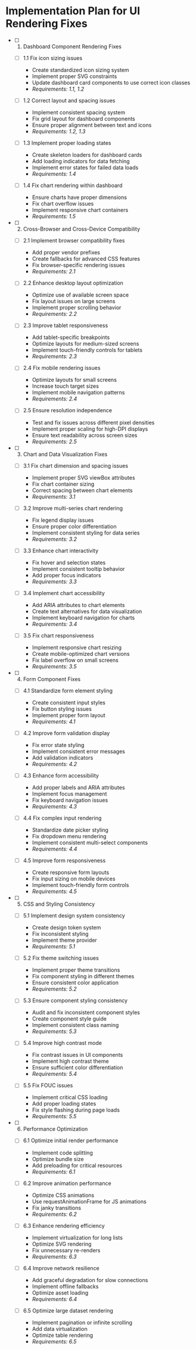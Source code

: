 # Implementation Plan for UI Rendering Fixes

- [ ] 1. Dashboard Component Rendering Fixes
  - [ ] 1.1 Fix icon sizing issues
    - Create standardized icon sizing system
    - Implement proper SVG constraints
    - Update dashboard card components to use correct icon classes
    - _Requirements: 1.1, 1.2_
  
  - [ ] 1.2 Correct layout and spacing issues
    - Implement consistent spacing system
    - Fix grid layout for dashboard components
    - Ensure proper alignment between text and icons
    - _Requirements: 1.2, 1.3_
  
  - [ ] 1.3 Implement proper loading states
    - Create skeleton loaders for dashboard cards
    - Add loading indicators for data fetching
    - Implement error states for failed data loads
    - _Requirements: 1.4_
  
  - [ ] 1.4 Fix chart rendering within dashboard
    - Ensure charts have proper dimensions
    - Fix chart overflow issues
    - Implement responsive chart containers
    - _Requirements: 1.5_

- [ ] 2. Cross-Browser and Cross-Device Compatibility
  - [ ] 2.1 Implement browser compatibility fixes
    - Add proper vendor prefixes
    - Create fallbacks for advanced CSS features
    - Fix browser-specific rendering issues
    - _Requirements: 2.1_
  
  - [ ] 2.2 Enhance desktop layout optimization
    - Optimize use of available screen space
    - Fix layout issues on large screens
    - Implement proper scrolling behavior
    - _Requirements: 2.2_
  
  - [ ] 2.3 Improve tablet responsiveness
    - Add tablet-specific breakpoints
    - Optimize layouts for medium-sized screens
    - Implement touch-friendly controls for tablets
    - _Requirements: 2.3_
  
  - [ ] 2.4 Fix mobile rendering issues
    - Optimize layouts for small screens
    - Increase touch target sizes
    - Implement mobile navigation patterns
    - _Requirements: 2.4_
  
  - [ ] 2.5 Ensure resolution independence
    - Test and fix issues across different pixel densities
    - Implement proper scaling for high-DPI displays
    - Ensure text readability across screen sizes
    - _Requirements: 2.5_

- [ ] 3. Chart and Data Visualization Fixes
  - [ ] 3.1 Fix chart dimension and spacing issues
    - Implement proper SVG viewBox attributes
    - Fix chart container sizing
    - Correct spacing between chart elements
    - _Requirements: 3.1_
  
  - [ ] 3.2 Improve multi-series chart rendering
    - Fix legend display issues
    - Ensure proper color differentiation
    - Implement consistent styling for data series
    - _Requirements: 3.2_
  
  - [ ] 3.3 Enhance chart interactivity
    - Fix hover and selection states
    - Implement consistent tooltip behavior
    - Add proper focus indicators
    - _Requirements: 3.3_
  
  - [ ] 3.4 Implement chart accessibility
    - Add ARIA attributes to chart elements
    - Create text alternatives for data visualization
    - Implement keyboard navigation for charts
    - _Requirements: 3.4_
  
  - [ ] 3.5 Fix chart responsiveness
    - Implement responsive chart resizing
    - Create mobile-optimized chart versions
    - Fix label overflow on small screens
    - _Requirements: 3.5_

- [ ] 4. Form Component Fixes
  - [ ] 4.1 Standardize form element styling
    - Create consistent input styles
    - Fix button styling issues
    - Implement proper form layout
    - _Requirements: 4.1_
  
  - [ ] 4.2 Improve form validation display
    - Fix error state styling
    - Implement consistent error messages
    - Add validation indicators
    - _Requirements: 4.2_
  
  - [ ] 4.3 Enhance form accessibility
    - Add proper labels and ARIA attributes
    - Implement focus management
    - Fix keyboard navigation issues
    - _Requirements: 4.3_
  
  - [ ] 4.4 Fix complex input rendering
    - Standardize date picker styling
    - Fix dropdown menu rendering
    - Implement consistent multi-select components
    - _Requirements: 4.4_
  
  - [ ] 4.5 Improve form responsiveness
    - Create responsive form layouts
    - Fix input sizing on mobile devices
    - Implement touch-friendly form controls
    - _Requirements: 4.5_

- [ ] 5. CSS and Styling Consistency
  - [ ] 5.1 Implement design system consistency
    - Create design token system
    - Fix inconsistent styling
    - Implement theme provider
    - _Requirements: 5.1_
  
  - [ ] 5.2 Fix theme switching issues
    - Implement proper theme transitions
    - Fix component styling in different themes
    - Ensure consistent color application
    - _Requirements: 5.2_
  
  - [ ] 5.3 Ensure component styling consistency
    - Audit and fix inconsistent component styles
    - Create component style guide
    - Implement consistent class naming
    - _Requirements: 5.3_
  
  - [ ] 5.4 Improve high contrast mode
    - Fix contrast issues in UI components
    - Implement high contrast theme
    - Ensure sufficient color differentiation
    - _Requirements: 5.4_
  
  - [ ] 5.5 Fix FOUC issues
    - Implement critical CSS loading
    - Add proper loading states
    - Fix style flashing during page loads
    - _Requirements: 5.5_

- [ ] 6. Performance Optimization
  - [ ] 6.1 Optimize initial render performance
    - Implement code splitting
    - Optimize bundle size
    - Add preloading for critical resources
    - _Requirements: 6.1_
  
  - [ ] 6.2 Improve animation performance
    - Optimize CSS animations
    - Use requestAnimationFrame for JS animations
    - Fix janky transitions
    - _Requirements: 6.2_
  
  - [ ] 6.3 Enhance rendering efficiency
    - Implement virtualization for long lists
    - Optimize SVG rendering
    - Fix unnecessary re-renders
    - _Requirements: 6.3_
  
  - [ ] 6.4 Improve network resilience
    - Add graceful degradation for slow connections
    - Implement offline fallbacks
    - Optimize asset loading
    - _Requirements: 6.4_
  
  - [ ] 6.5 Optimize large dataset rendering
    - Implement pagination or infinite scrolling
    - Add data virtualization
    - Optimize table rendering
    - _Requirements: 6.5_